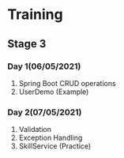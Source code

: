 # Training

## Stage 3

### Day 1(06/05/2021)
1) Spring Boot CRUD operations
2) UserDemo (Example)

### Day 2(07/05/2021)

1) Validation
2) Exception Handling
3) SkillService (Practice)


